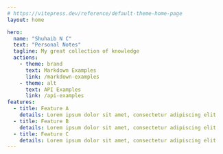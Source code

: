```yaml
---
# https://vitepress.dev/reference/default-theme-home-page
layout: home

hero:
  name: "Shuhaib N C"
  text: "Personal Notes"
  tagline: My great collection of knowledge
  actions:
    - theme: brand
      text: Markdown Examples
      link: /markdown-examples
    - theme: alt
      text: API Examples
      link: /api-examples
features:
  - title: Feature A
    details: Lorem ipsum dolor sit amet, consectetur adipiscing elit
  - title: Feature B
    details: Lorem ipsum dolor sit amet, consectetur adipiscing elit
  - title: Feature C
    details: Lorem ipsum dolor sit amet, consectetur adipiscing elit
---
```


